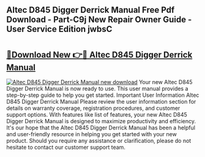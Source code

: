 ## Altec D845 Digger Derrick Manual Free Pdf Download - Part-C9j New Repair Owner Guide - User Service Edition jwbsC

# <h2><a href="http://bc77051.oget.top/?id=Altec+D845+Digger+Derrick+Manual">🔗Download New 👉🔴 Altec D845 Digger Derrick Manual</a></h2>

[![Altec D845 Digger Derrick Manual new download](https://i.imgur.com/5g1atiW.png)](http://bc77051.oget.top/?id=Altec+D845+Digger+Derrick+Manual)
Your new Altec D845 Digger Derrick Manual is now ready to use. This user manual provides a step-by-step guide to help you get started. Important User Information Altec D845 Digger Derrick Manual Please review the user information section for details on warranty coverage, registration procedures, and customer support options. With features like list of features, your new Altec D845 Digger Derrick Manual is designed to maximize productivity and efficiency. It's our hope that the Altec D845 Digger Derrick Manual has been a helpful and user-friendly resource in helping you get started with your new product. Should you require any assistance or clarification, please do not hesitate to contact our customer support team.
